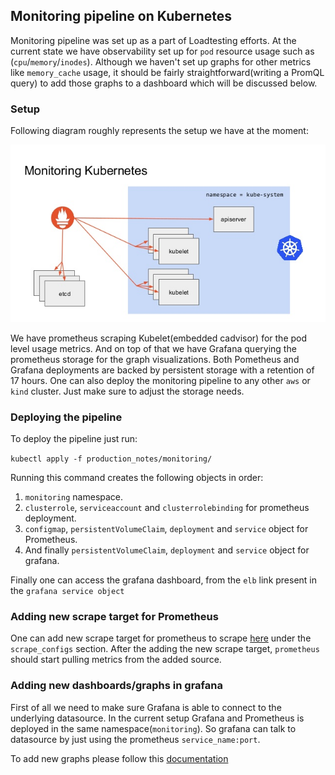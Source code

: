 ## Monitoring pipeline on Kubernetes

Monitoring pipeline was set up as a part of Loadtesting efforts. At the current state we have observability set up for `pod` resource usage such as (`cpu`/`memory`/`inodes`). Although we haven't set up graphs for other metrics like `memory_cache` usage, it should be fairly straightforward(writing a PromQL query) to add those graphs to a dashboard which will be discussed below.


### Setup

Following diagram roughly represents the setup we have at the moment:

![set up](./monitoring.png)

We have prometheus scraping Kubelet(embedded cadvisor) for the pod level usage metrics. 
And on top of that we have Grafana querying the prometheus storage for the graph visualizations.
Both Pometheus and Grafana deployments are backed by persistent storage with a retention of 17 hours. One can also deploy the monitoring pipeline to any other `aws` or `kind` cluster. Just make sure to adjust the storage needs.

### Deploying the pipeline

To deploy the pipeline just run:

`kubectl apply -f production_notes/monitoring/`

Running this command creates the following objects in order:
1. `monitoring` namespace.
2. `clusterrole`, `serviceaccount` and `clusterrolebinding` for prometheus deployment.
3. `configmap`, `persistentVolumeClaim`, `deployment` and `service` object for Prometheus.
4. And finally `persistentVolumeClaim`, `deployment` and `service` object for grafana.

Finally one can access the grafana dashboard, from the `elb` link present in the `grafana service object`

### Adding new scrape target for Prometheus

One can add new scrape target for prometheus to scrape [here](../../production_notes/monitoring/cm.yaml) under the `scrape_configs` section.
After the adding the new scrape target, `prometheus` should start pulling metrics from the added source. 

### Adding new dashboards/graphs in grafana

First of all we need to make sure Grafana is able to connect to the underlying datasource. In the current setup Grafana and Prometheus is deployed in the same namespace(`monitoring`). So grafana can talk to datasource by just using the prometheus `service_name:port`.

To add new graphs please follow this [documentation](https://grafana.com/docs/grafana/latest/dashboards/)
